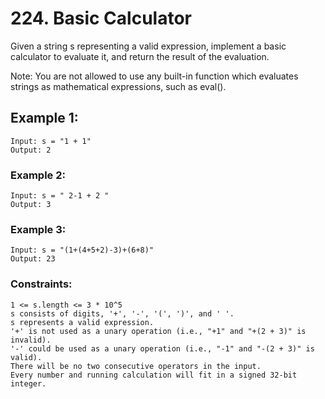 # 224. Basic Calculator

Given a string s representing a valid expression, implement a basic calculator to evaluate it, and return the result of the evaluation.

Note: You are not allowed to use any built-in function which evaluates strings as mathematical expressions, such as eval().

 

## Example 1:
```
Input: s = "1 + 1"
Output: 2
```
### Example 2:
```
Input: s = " 2-1 + 2 "
Output: 3
```
### Example 3:
```
Input: s = "(1+(4+5+2)-3)+(6+8)"
Output: 23
```
 

### Constraints:
```
1 <= s.length <= 3 * 10^5
s consists of digits, '+', '-', '(', ')', and ' '.
s represents a valid expression.
'+' is not used as a unary operation (i.e., "+1" and "+(2 + 3)" is invalid).
'-' could be used as a unary operation (i.e., "-1" and "-(2 + 3)" is valid).
There will be no two consecutive operators in the input.
Every number and running calculation will fit in a signed 32-bit integer.
```
